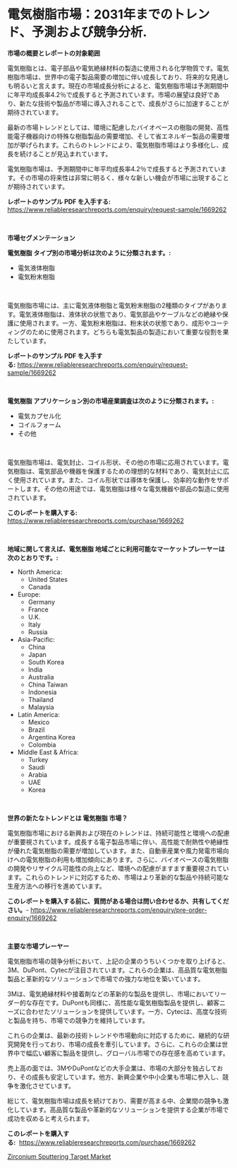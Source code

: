 <p><h1>電気樹脂市場：2031年までのトレンド、予測および競争分析.</h1></p><p><strong>市場の概要とレポートの対象範囲</strong></p>
<p><p>電気樹脂とは、電子部品や電気絶縁材料の製造に使用される化学物質です。電気樹脂市場は、世界中の電子製品需要の増加に伴い成長しており、将来的な見通しも明るいと言えます。現在の市場成長分析によると、電気樹脂市場は予測期間中に年平均成長率4.2％で成長すると予測されています。市場の展望は良好であり、新たな技術や製品が市場に導入されることで、成長がさらに加速することが期待されています。</p><p>最新の市場トレンドとしては、環境に配慮したバイオベースの樹脂の開発、高性能電子機器向けの特殊な樹脂製品の需要増加、そして省エネルギー製品の需要増加が挙げられます。これらのトレンドにより、電気樹脂市場はより多様化し、成長を続けることが見込まれています。</p><p>電気樹脂市場は、予測期間中に年平均成長率4.2％で成長すると予測されています。その市場の将来性は非常に明るく、様々な新しい機会が市場に出現することが期待されています。</p></p>
<p><strong>レポートのサンプル PDF を入手する:</strong> <a href="https://www.reliableresearchreports.com/enquiry/request-sample/1669262">https://www.reliableresearchreports.com/enquiry/request-sample/1669262</a></p>
<p>&nbsp;</p>
<p><strong>市場セグメンテーション</strong></p>
<p><strong>電気樹脂 タイプ別の市場分析は次のように分類されます。:</strong></p>
<p><ul><li>電気液体樹脂</li><li>電気粉末樹脂</li></ul></p>
<p>&nbsp;</p>
<p><p>電気樹脂市場には、主に電気液体樹脂と電気粉末樹脂の2種類のタイプがあります。電気液体樹脂は、液体状の状態であり、電気部品やケーブルなどの絶縁や保護に使用されます。一方、電気粉末樹脂は、粉末状の状態であり、成形やコーティングのために使用されます。どちらも電気製品の製造において重要な役割を果たしています。</p></p>
<p><strong>レポートのサンプル PDF を入手する:</strong>&nbsp;<a href="https://www.reliableresearchreports.com/enquiry/request-sample/1669262">https://www.reliableresearchreports.com/enquiry/request-sample/1669262</a></p>
<p>&nbsp;</p>
<p><strong> 電気樹脂 アプリケーション別の市場産業調査は次のように分類されます。:</strong></p>
<p><ul><li>電気カプセル化</li><li>コイルフォーム</li><li>その他</li></ul></p>
<p>&nbsp;</p>
<p><p>電気樹脂市場は、電気封止、コイル形状、その他の市場に応用されています。電気樹脂は、電気部品や機器を保護するための理想的な材料であり、電気封止に広く使用されています。また、コイル形状では導体を保護し、効率的な動作をサポートします。その他の用途では、電気樹脂は様々な電気機器や部品の製造に使用されています。</p></p>
<p><strong>このレポートを購入する:</strong>&nbsp; <a href="https://www.reliableresearchreports.com/purchase/1669262">https://www.reliableresearchreports.com/purchase/1669262</a></p>
<p>&nbsp;</p>
<p><strong>地域に関して言えば、電気樹脂 地域ごとに利用可能なマーケットプレーヤーは次のとおりです。:</strong></p>
<p><ul>
    <li>
        North America:
        <ul>
            <li>United States</li>
            <li>Canada</li>
        </ul>
    </li>
    <li>
        Europe:
        <ul>
            <li>Germany</li>
            <li>France</li>
            <li>U.K.</li>
            <li>Italy</li>
            <li>Russia</li>
        </ul>
    </li>
    <li>
        Asia-Pacific:
        <ul>
            <li>China</li>
            <li>Japan</li>
            <li>South Korea</li>
            <li>India</li>
            <li>Australia</li>
            <li>China Taiwan</li>
            <li>Indonesia</li>
            <li>Thailand</li>
            <li>Malaysia</li>
        </ul>
    </li>
    <li>
        Latin America:
        <ul>
            <li>Mexico</li>
            <li>Brazil</li>
            <li>Argentina Korea</li>
            <li>Colombia</li>
        </ul>
    </li>
    <li>
        Middle East & Africa:
        <ul>
            <li>Turkey</li>
            <li>Saudi</li>
            <li>Arabia</li>
            <li>UAE</li>
            <li>Korea</li>
        </ul>
    </li>
    </ul></p>
<p>&nbsp;</p>
<p><strong>世界の新たなトレンドとは 電気樹脂 市場？</strong></p>
<p><p>電気樹脂市場における新興および現在のトレンドは、持続可能性と環境への配慮が重要視されています。成長する電子製品市場に伴い、高性能で耐熱性や絶縁性が優れた電気樹脂の需要が増加しています。また、自動車産業や風力発電市場向けへの電気樹脂の利用も増加傾向にあります。さらに、バイオベースの電気樹脂の開発やリサイクル可能性の向上など、環境への配慮がますます重要視されています。これらのトレンドに対応するため、市場はより革新的な製品や持続可能な生産方法への移行を進めています。</p></p>
<p><strong>このレポートを購入する前に、質問がある場合は問い合わせるか、共有してください。</strong>- <a href="https://www.reliableresearchreports.com/enquiry/pre-order-enquiry/1669262">https://www.reliableresearchreports.com/enquiry/pre-order-enquiry/1669262</a></p>
<p>&nbsp;</p>
<p><strong>主要な市場プレーヤー</strong></p>
<p><p>電気樹脂市場の競争分析において、上記の企業のうちいくつかを取り上げると、3M、DuPont、Cytecが注目されています。これらの企業は、高品質な電気樹脂製品と革新的なソリューションで市場での強力な地位を築いています。</p><p>3Mは、電気絶縁材料や接着剤などの革新的な製品を提供し、市場においてリーダー的な存在です。DuPontも同様に、高性能な電気樹脂製品を提供し、顧客ニーズに合わせたソリューションを提供しています。一方、Cytecは、高度な技術と製品を持ち、市場での競争力を維持しています。</p><p>これらの企業は、最新の技術トレンドや市場動向に対応するために、継続的な研究開発を行っており、市場の成長を牽引しています。さらに、これらの企業は世界中で幅広い顧客に製品を提供し、グローバル市場での存在感を高めています。</p><p>売上高の面では、3MやDuPontなどの大手企業は、市場の大部分を独占しており、その成長も安定しています。他方、新興企業や中小企業も市場に参入し、競争を激化させています。</p><p>総じて、電気樹脂市場は成長を続けており、需要が高まる中、企業間の競争も激化しています。高品質な製品や革新的なソリューションを提供する企業が市場で成功を収めると考えられます。</p></p>
<p><strong>このレポートを購入する:</strong>&nbsp;&nbsp;<a href="https://www.reliableresearchreports.com/purchase/1669262">https://www.reliableresearchreports.com/purchase/1669262</a></p>
<p><p><a href="https://nifty-kite-d51.notion.site/Global-Zirconium-Sputtering-Target-Market-by-Types-Applications-and-Major-Players-with-Regional-G-183e37aff576490ea084cc6756967fe1">Zirconium Sputtering Target Market</a></p></p>